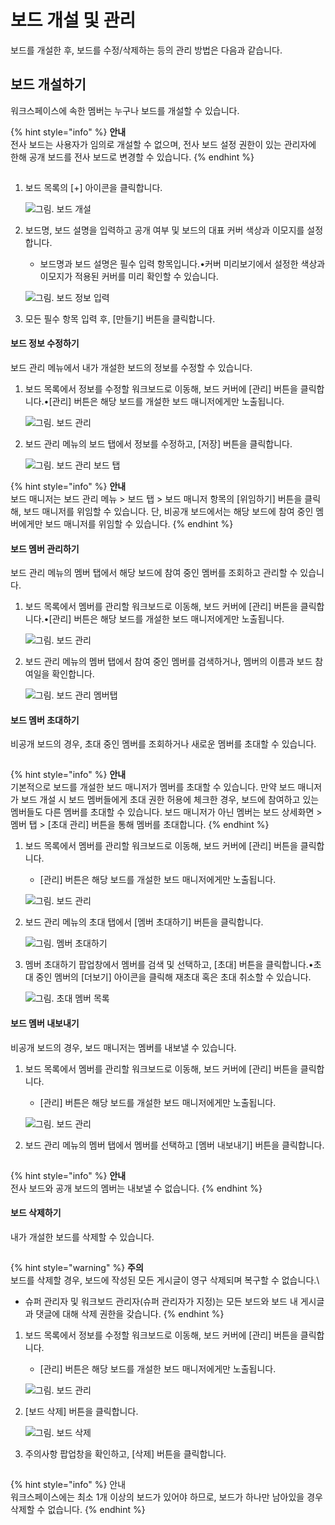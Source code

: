 # 보드 개설 및 관리

보드를 개설한 후, 보드를 수정/삭제하는 등의 관리 방법은 다음과 같습니다.

## 보드 개설하기

워크스페이스에 속한 멤버는 누구나 보드를 개설할 수 있습니다.

{% hint style="info" %}
**안내**\
전사 보드는 사용자가 임의로 개설할 수 없으며, 전사 보드 설정 권한이 있는 관리자에 한해 공개 보드를 전사 보드로 변경할 수 있습니다.
{% endhint %}

![그림. 보드 개설](data:image/gif;base64,R0lGODlhAQABAIAAAP///wAAACH5BAEAAAAALAAAAAABAAEAAAICRAEAOw==)

1. 보드 목록의 \[+] 아이콘을 클릭합니다.

    ![그림. 보드 개설](https://oopy.lazyrockets.com/api/v2/notion/image?src=https%3A%2F%2Fs3-us-west-2.amazonaws.com%2Fsecure.notion-static.com%2Ff7c857ce-3556-411d-84ad-3d7f1c22d08f%2FUntitled.png\&blockId=ad784fe2-fe0f-4385-a025-6b6d2ac43249)

2. 보드명, 보드 설명을 입력하고 공개 여부 및 보드의 대표 커버 색상과 이모지를 설정합니다.
    - 보드명과 보드 설명은 필수 입력 항목입니다.•커버 미리보기에서 설정한 색상과 이모지가 적용된 커버를 미리 확인할 수 있습니다.

    ![그림. 보드 정보 입력](https://oopy.lazyrockets.com/api/v2/notion/image?src=https%3A%2F%2Fs3-us-west-2.amazonaws.com%2Fsecure.notion-static.com%2F6a6d841c-75d1-4e66-a48e-b54d92e7e80e%2FUntitled.png\&blockId=75baaddb-ba58-4b32-a738-058c8395b28e)

3. 모든 필수 항목 입력 후, \[만들기] 버튼을 클릭합니다.

#### 보드 정보 수정하기

보드 관리 메뉴에서 내가 개설한 보드의 정보를 수정할 수 있습니다.

1. 보드 목록에서 정보를 수정할 워크보드로 이동해, 보드 커버에 \[관리] 버튼을 클릭합니다.•\[관리] 버튼은 해당 보드를 개설한 보드 매니저에게만 노출됩니다.

    ![그림. 보드 관리](https://oopy.lazyrockets.com/api/v2/notion/image?src=https%3A%2F%2Fs3-us-west-2.amazonaws.com%2Fsecure.notion-static.com%2F5e7f81b1-e516-401e-917a-839a52a2f406%2FUntitled.png\&blockId=3670b3eb-f756-42d5-97f5-a94681da9551)

2. 보드 관리 메뉴의 보드 탭에서 정보를 수정하고, \[저장] 버튼을 클릭합니다.

    ![그림. 보드 관리 보드 탭](https://oopy.lazyrockets.com/api/v2/notion/image?src=https%3A%2F%2Fs3-us-west-2.amazonaws.com%2Fsecure.notion-static.com%2F6a3ba136-4f38-4796-baa0-37cf29a47f2f%2F%25EB%25B3%25B4%25EB%2593%259C\_%25EA%25B4%2580%25EB%25A6%25AC\_%25EB%25B3%25B4%25EB%2593%259C\_%25ED%2583%25AD.png\&blockId=2797d7e8-8a1b-4daf-9eb1-5f7836694fc1)

{% hint style="info" %}
**안내**\
보드 매니저는 보드 관리 메뉴 > 보드 탭 > 보드 매니저 항목의 \[위임하기] 버튼을 클릭해, 보드 매니저를 위임할 수 있습니다. 단, 비공개 보드에서는 해당 보드에 참여 중인 멤버에게만 보드 매니저를 위임할 수 있습니다.
{% endhint %}



#### 보드 멤버 관리하기

보드 관리 메뉴의 멤버 탭에서 해당 보드에 참여 중인 멤버를 조회하고 관리할 수 있습니다.

1. 보드 목록에서 멤버를 관리할 워크보드로 이동해, 보드 커버에 \[관리] 버튼을 클릭합니다.•\[관리] 버튼은 해당 보드를 개설한 보드 매니저에게만 노출됩니다.

    ![그림. 보드 관리](https://oopy.lazyrockets.com/api/v2/notion/image?src=https%3A%2F%2Fs3-us-west-2.amazonaws.com%2Fsecure.notion-static.com%2F5e7f81b1-e516-401e-917a-839a52a2f406%2FUntitled.png\&blockId=9d1ff9a1-a0bd-4d61-871c-7d271ee09047)

2. 보드 관리 메뉴의 멤버 탭에서 참여 중인 멤버를 검색하거나, 멤버의 이름과 보드 참여일을 확인합니다.

    ![그림. 보드 관리 멤버탭](https://oopy.lazyrockets.com/api/v2/notion/image?src=https%3A%2F%2Fs3-us-west-2.amazonaws.com%2Fsecure.notion-static.com%2F6559cd62-d20c-4d93-b4f6-d08187b443e4%2FUntitled.png\&blockId=9272c9b4-9f4e-4577-ba41-cb53971bbc17)

#### 보드 멤버 초대하기

비공개 보드의 경우, 초대 중인 멤버를 조회하거나 새로운 멤버를 초대할 수 있습니다.

![](data:image/gif;base64,R0lGODlhAQABAIAAAP///wAAACH5BAEAAAAALAAAAAABAAEAAAICRAEAOw==)

{% hint style="info" %}
**안내**\
기본적으로 보드를 개설한 보드 매니저가 멤버를 초대할 수 있습니다. 만약 보드 매니저가 보드 개설 시 보드 멤버들에게 초대 권한 허용에 체크한 경우, 보드에 참여하고 있는 멤버들도 다른 멤버를 초대할 수 있습니다. 보드 매니저가 아닌 멤버는 보드 상세화면 > 멤버 탭 > \[초대 관리] 버튼을 통해 멤버를 초대합니다.
{% endhint %}

1. 보드 목록에서 멤버를 관리할 워크보드로 이동해, 보드 커버에 \[관리] 버튼을 클릭합니다.
    - [관리] 버튼은 해당 보드를 개설한 보드 매니저에게만 노출됩니다.

    ![그림. 보드 관리](https://oopy.lazyrockets.com/api/v2/notion/image?src=https%3A%2F%2Fs3-us-west-2.amazonaws.com%2Fsecure.notion-static.com%2F5e7f81b1-e516-401e-917a-839a52a2f406%2FUntitled.png\&blockId=159f9373-9afd-4469-9ccb-05f04bfd7580)

2. 보드 관리 메뉴의 초대 탭에서 \[멤버 초대하기] 버튼을 클릭합니다.

    ![그림. 멤버 초대하기](https://oopy.lazyrockets.com/api/v2/notion/image?src=https%3A%2F%2Fs3-us-west-2.amazonaws.com%2Fsecure.notion-static.com%2Ffd41d088-446b-4582-b56a-b8f02a6da0a4%2F%25EB%25B3%25B4%25EB%2593%259C\_%25EA%25B4%2580%25EB%25A6%25AC\_%25EC%25B4%2588%25EB%258C%2580\_%25ED%2583%25AD.png\&blockId=d9969f23-c7b7-4095-a6ca-7141420e47f8)

3. 멤버 초대하기 팝업창에서 멤버를 검색 및 선택하고, \[초대] 버튼을 클릭합니다.•초대 중인 멤버의 \[더보기] 아이콘을 클릭해 재초대 혹은 초대 취소할 수 있습니다.

    ![그림. 초대 멤버 목록](https://oopy.lazyrockets.com/api/v2/notion/image?src=https%3A%2F%2Fs3-us-west-2.amazonaws.com%2Fsecure.notion-static.com%2F0c1f655c-b7e4-4248-94c8-726535e101aa%2F%25EB%25B3%25B4%25EB%2593%259C\_%25EA%25B4%2580%25EB%25A6%25AC\_%25EC%25B4%2588%25EB%258C%2580\_%25ED%2583%25AD\_\(1\).png\&blockId=6204c9ef-75aa-4ec7-a781-9acf6ec9a8e6)

#### 보드 멤버 내보내기

비공개 보드의 경우, 보드 매니저는 멤버를 내보낼 수 있습니다.

1. 보드 목록에서 멤버를 관리할 워크보드로 이동해, 보드 커버에 \[관리] 버튼을 클릭합니다.
    - [관리] 버튼은 해당 보드를 개설한 보드 매니저에게만 노출됩니다.

    ![그림. 보드 관리](https://oopy.lazyrockets.com/api/v2/notion/image?src=https%3A%2F%2Fs3-us-west-2.amazonaws.com%2Fsecure.notion-static.com%2F5e7f81b1-e516-401e-917a-839a52a2f406%2FUntitled.png\&blockId=7676302f-ea32-4e15-88cd-eb56e51345cb)

2. 보드 관리 메뉴의 멤버 탭에서 멤버를 선택하고 \[멤버 내보내기] 버튼을 클릭합니다.

    ![](data:image/gif;base64,R0lGODlhAQABAIAAAP///wAAACH5BAEAAAAALAAAAAABAAEAAAICRAEAOw==)

{% hint style="info" %}
**안내**\
전사 보드와 공개 보드의 멤버는 내보낼 수 없습니다.
{% endhint %}

#### 보드 삭제하기

내가 개설한 보드를 삭제할 수 있습니다.

![](data:image/gif;base64,R0lGODlhAQABAIAAAP///wAAACH5BAEAAAAALAAAAAABAAEAAAICRAEAOw==)

{% hint style="warning" %}
**주의**\
보드를 삭제할 경우, 보드에 작성된 모든 게시글이 영구 삭제되며 복구할 수 없습니다.\
- 슈퍼 관리자 및 워크보드 관리자(슈퍼 관리자가 지정)는 모든 보드와 보드 내 게시글과 댓글에 대해 삭제 권한을 갖습니다.
{% endhint %}

1. 보드 목록에서 정보를 수정할 워크보드로 이동해, 보드 커버에 \[관리] 버튼을 클릭합니다.
    - [관리] 버튼은 해당 보드를 개설한 보드 매니저에게만 노출됩니다.

    ![그림. 보드 관리](https://oopy.lazyrockets.com/api/v2/notion/image?src=https%3A%2F%2Fs3-us-west-2.amazonaws.com%2Fsecure.notion-static.com%2F5e7f81b1-e516-401e-917a-839a52a2f406%2FUntitled.png\&blockId=abbb2247-49ca-4935-bc3a-344cbe25d89d)

2. \[보드 삭제] 버튼을 클릭합니다.

    ![그림. 보드 삭제](https://oopy.lazyrockets.com/api/v2/notion/image?src=https%3A%2F%2Fs3-us-west-2.amazonaws.com%2Fsecure.notion-static.com%2Fb0ad113e-b29b-4669-aeb1-48d5fe03e705%2FUntitled.png\&blockId=6c533a95-1eaf-4db7-bef0-fe0f2daea7bd)

3. 주의사항 팝업창을 확인하고, \[삭제] 버튼을 클릭합니다.

    ![](data:image/gif;base64,R0lGODlhAQABAIAAAP///wAAACH5BAEAAAAALAAAAAABAAEAAAICRAEAOw==)

{% hint style="info" %}
안내 \
워크스페이스에는 최소 1개 이상의 보드가 있어야 하므로, 보드가 하나만 남아있을 경우 삭제할 수 없습니다.
{% endhint %}


